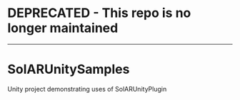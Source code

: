 # DEPRECATED - This repo is no longer maintained
----
# SolARUnitySamples

Unity project demonstrating uses of SolARUnityPlugin
